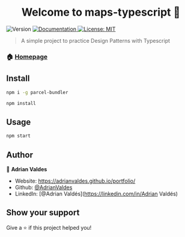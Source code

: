 <h1 align="center">Welcome to maps-typescript 👋</h1>
<p>
  <img alt="Version" src="https://img.shields.io/badge/version-1.0.0-blue.svg?cacheSeconds=2592000" />
  <a href="https://github.com/AdrianValdes/maps-typescript" target="_blank">
    <img alt="Documentation" src="https://img.shields.io/badge/documentation-yes-brightgreen.svg" />
  </a>
  <a href="#" target="_blank">
    <img alt="License: MIT" src="https://img.shields.io/badge/License-MIT-yellow.svg" />
  </a>
</p>

> A simple project to practice Design Patterns with Typescript

### 🏠 [Homepage](https://github.com/AdrianValdes/maps-typescript)

## Install

```sh
npm i -g parcel-bundler
```

```sh
npm install
```

## Usage

```sh
npm start
```

## Author

👤 **Adrian Valdes**

- Website: https://adrianvaldes.github.io/portfolio/
- Github: [@AdrianValdes](https://github.com/AdrianValdes)
- LinkedIn: [@Adrian Valdés](https://linkedin.com/in/Adrian Valdés)

## Show your support

Give a ⭐️ if this project helped you!
